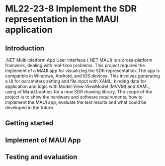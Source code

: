 # ML22-23-8 Implement the SDR representation in the MAUI application
## Introduction
.NET Multi-platform App User Interface (.NET MAUI) is a cross-platform framwork, dealing with real-time problems. This project requires the implement of a MAUI app for visualizing the SDR representation. The app is compatible in Windows, Android, and IOS devices. This involves generating a UI for parameters setting and file input with XAML, binding data for application and logic with Model-View-ViewModel (MVVM) and XAML, using of Maui.Graphics for a new SDR drawing library. The scope of the project is to show the hardware and software requirements, how to implement the MAUI app, evaluate the test results and what could be developed in the future. 
## Getting started

## Implement of MAUI App
## Testing and evaluation